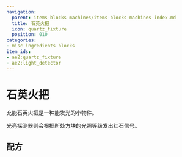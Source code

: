 ```yaml
---
navigation:
  parent: items-blocks-machines/items-blocks-machines-index.md
  title: 石英火把
  icon: quartz_fixture
  position: 010
categories:
- misc ingredients blocks
item_ids:
- ae2:quartz_fixture
- ae2:light_detector
---
```


# 石英火把

<Row>
<BlockImage id="quartz_fixture" scale="8" />

<BlockImage id="light_detector" scale="8" />
</Row>

充能石英火把是一种能发光的小物件。

光亮探测器则会根据所处方块的光照等级发出红石信号。

## 配方

<RecipeFor id="quartz_fixture" />

<RecipeFor id="light_detector" />
